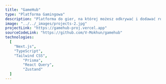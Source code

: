 ```yaml
---
title: "GameHub"
type: "Platforma Gamingowa"
description: "Platforma do gier, na której możesz odkrywać i dodawać różne gry do swojej biblioteki. Nawiąż kontakt z innymi, czatuj, importuj gry ze Steam, dziel się recenzjami gier i przeglądaj rankingi. Ta strona została zbudowana przy użyciu Next.js i TypeScript, Prisma jako ORM i PostgreSQL jako bazy danych. Stan frontendu jest zarządzany za pomocą Zustand, a React Query służy do pobierania danych."
image: "../../_images/projects-2.jpg"
projectLink: "https://gamehub-proj.vercel.app"
sourceCodeLink: "https://github.com/V-Mokhun/gamehub"
technologies:
  [
    "Next.js",
    "TypeScript",
    "Tailwind CSS",
		"Prisma",
		"React Query",
		"Zustand"
  ]
---
```

